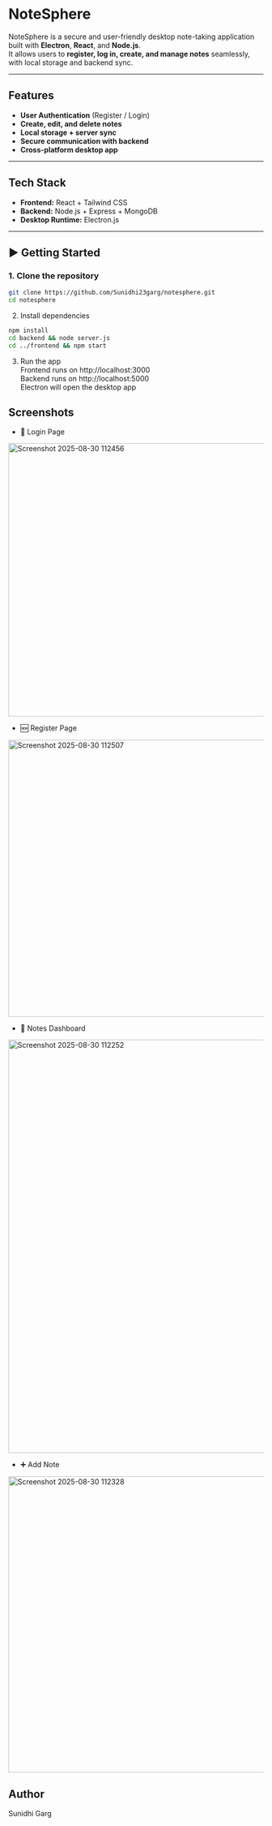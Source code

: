 # NoteSphere

NoteSphere is a secure and user-friendly desktop note-taking application built with **Electron**, **React**, and **Node.js**.  
It allows users to **register, log in, create, and manage notes** seamlessly, with local storage and backend sync.

---

## Features

- **User Authentication** (Register / Login)  
- **Create, edit, and delete notes**  
- **Local storage + server sync**  
- **Secure communication with backend**  
- **Cross-platform desktop app**  

---

## Tech Stack

- **Frontend:** React + Tailwind CSS  
- **Backend:** Node.js + Express + MongoDB  
- **Desktop Runtime:** Electron.js  

---

## ▶️ Getting Started

### 1. Clone the repository
```bash
git clone https://github.com/Sunidhi23garg/notesphere.git
cd notesphere
```
2. Install dependencies
```bash
npm install
cd backend && node server.js
cd ../frontend && npm start
```
3. Run the app  
Frontend runs on http://localhost:3000  
Backend runs on http://localhost:5000  
Electron will open the desktop app   

## Screenshots    

- 🔑 Login Page   
<img width="616" height="539" alt="Screenshot 2025-08-30 112456" src="https://github.com/user-attachments/assets/2cff344e-b7a7-4606-9e16-6aef611dba73" />

- 🆕 Register Page  
<img width="605" height="546" alt="Screenshot 2025-08-30 112507" src="https://github.com/user-attachments/assets/224f7f04-a005-4ebf-9430-d5e5e2db495f" />

- 📝 Notes Dashboard  
<img width="1892" height="815" alt="Screenshot 2025-08-30 112252" src="https://github.com/user-attachments/assets/4138e3df-046a-46ec-be2d-6120f637e833" />

- ➕ Add Note  
<img width="1569" height="584" alt="Screenshot 2025-08-30 112328" src="https://github.com/user-attachments/assets/0ac00893-0d1a-49b5-9369-b122b1c29394" />


## Author
Sunidhi Garg
